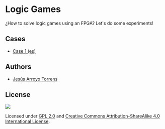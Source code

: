 # Logic Games

¿How to solve logic games using an FPGA? Let's do some experiments!

## Cases

* [Case 1 (es)](https://github.com/Jesus89/logic-games/wiki/Caso-01)

## Authors

* [Jesús Arroyo Torrens](https://github.com/Jesus89)

## License

![](https://github.com/Jesus89/logic-games/raw/master/docs/attribution-share-alike-creative-commons-license.png)

Licensed under [GPL 2.0](http://opensource.org/licenses/GPL-2.0) and [Creative Commons Attribution-ShareAlike 4.0 International License](http://creativecommons.org/licenses/by-sa/4.0/).
